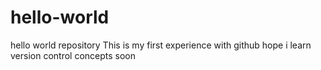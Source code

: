 # hello-world
hello world repository
This is my first experience with github
hope i learn version control concepts soon
